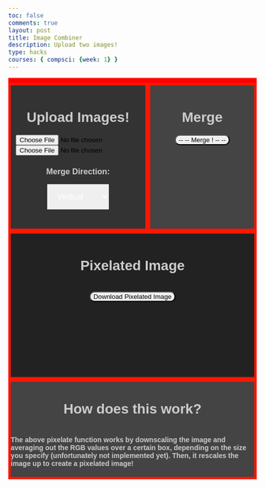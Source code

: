 ```yaml
---
toc: false
comments: true
layout: post
title: Image Combiner
description: Upload two images!
type: hacks
courses: { compsci: {week: 1} }
---
```


<head>
    <meta charset="UTF-8">
    <meta name="viewport" content="width=device-width, initial-scale=1.0">
    <style>
        /* Define styles for left and right halves */
        .container {
            display: flex;
            justify-content: space-between;
            align-items: center;
        }
        @keyframes rgbLightEffect {
            0% {
               border-color: red;
            }
            10% {
                border-color: yellow;
            }
            20% {
                border-color: lime;
            }
            30% {
                border-color: aqua;
            }
            40% {
                border-color: blue;
            }
            50% {
                border-color: fuchsia;
            }
            60% {
                border-color: blue;
            }
            70% {
                border-color: aqua;
            }
            80% {
                border-color: lime;
            }
            90% {
                border-color: yellow;
            }
            100% {
                border-color: red;
            }
        }
        .left-half, .right-half, .bottom-half{
            width: 500px;
            height: 300px;
            padding: 10px;
            box-sizing: border-box;
            color: black;
            border: 5.5px solid transparent;
            animation: rgbLightEffect 7.7s linear infinite;
        }
        .left-half {
            background-color: #333333;
            display: flex;
            flex-direction: column;
            align-items: center;
        }
        .right-half {
            background-color: #444444;
            text-align: center;
        }
        .bottom-half {
            background-color: #222222;
            text-align: center;
            align-items: center;
            width: 100%;
        }
        .p1 {
            font-family: 'Verdana', sans-serif;
            color: #CCCCCC;
            /* src: url('fonts/fontface.css'); */
        }
        /* @font-face {
        font-family: 'Roblox';
        src: url('Roblox-Font-Bold.ttf');
        } */
        .container2 {
            background-color: #444444;
            display: flex;
            flex-direction: column;
            align-items: center;
            font-family: 'Verdana', sans-serif;
            color: #CCCCCC;
            border: 5.5px solid transparent;
            animation: rgbLightEffect 7.7s linear infinite;
            overflow: break-word;
        }
        .container3 {
            background-color: #444444;
            display: flex;
            flex-direction: column;
            align-items: center;
            font-family: 'Verdana', sans-serif;
            border: 5.5px solid transparent;
            border-color: red;
        }
        .dropbtn {
            color: white;
            padding: 16px;
            font-size: 16px;
            border: none;
            cursor: pointer;
        }
        .dropdown {
            position: relative;
            display: inline-block;
        }
        .dropdown-content {
            display: none;
            position: absolute;
            min-width: 160px;
            overflow: auto;
            box-shadow: 0px 8px 16px 0px rgba(0,0,0,0.2);
            z-index: 1;
        }
        .dropdown-content option {
            color: black;
            padding: 12px 16px;
            text-decoration: none;
            display: block;
        }
        .button {
            border-radius: 10px;
        }
    </style>



</head>



<body>
    <div class="container3">
    </div>
    <div class="container">
        <div class="left-half">
            <h1 class="p1"><strong>Upload Images!</strong></h1>
            <input type="file" id="imageInput" accept="image/*">
            <input type="file" id="imageInput2" accept="image/*">
            <h3 class="p1">Merge Direction: </h3>
            <div class="dropdown">
            <select id="direction" class="dropbtn">
                <div class="dropdown-content">
                    <option value="Vertical">Vertical</option>
                    <option value="Horizontal">Horizontal</option>
                </div>
            </select>
            </div>
        </div>
        <div class="right-half">
            <h1 class="p1"><strong>Merge</strong></h1>
            <button id="manipulateButton" class="button">-- -- Merge ! -- --</button>
        </div>
    </div>
    <div class="container">
        <div class="bottom-half">
            <h1 class="p1"><strong>Pixelated Image</strong></h1>
            <img id="uploadedImage" src="" alt="Uploaded Image" style="max-width: 100%; display: none;">
            <br>
            <button id="downloadButton" class="button">Download Pixelated Image</button>
            <br>
        </div>
    </div>
    <div class="container2">
        <div>
            <h1 class="p1"><Strong>How does this work?</Strong></h1>
        </div>
        <div>
            <h4 class="p1">The above pixelate function works by downscaling the image and averaging out the RGB values over a certain box, depending on the size you specify (unfortunately not implemented yet). Then, it rescales the image up to create a pixelated image!</h4>
        </div>
    </div>


<script>
    uploadedImageName = "";
    const resultContainer = document.getElementById("result");
    const url = "http://localhost:8017/api/pixel-partner-api";
    // const url = "https://fte.stu.nighthawkcodingsociety.com/api/pixel-partner-api";
    const test_url = url + "/test";
    const pixelate_url = url + "/pixelate/";
    const combine_url = url + "/combine/";
    const options = {
        method: 'GET', // *GET, POST, PUT, DELETE, etc.
        mode: 'cors', // no-cors, *cors, same-origin
        cache: 'default', // *default, no-cache, reload, force-cache, only-if-cached
        credentials: 'omit', // include, *same-origin, omit
        headers: {
            'Content-Type': 'application/json',
            // 'Content-Type': 'application/x-www-form-urlencoded',
        },
    };
    const post_options = {
        method: 'POST', // *GET, POST, PUT, DELETE, etc.
        mode: 'cors', // no-cors, *cors, same-origin
        cache: 'default', // *default, no-cache, reload, force-cache, only-if-cached
        credentials: 'omit', // include, *same-origin, omit
        headers: {
            'Content-Type': 'application/json',
            // 'Content-Type': 'application/x-www-form-urlencoded',
        },
    };
    // fetch the API
    fetch(test_url, options)
    // response is a RESTful "promise" on any successful fetch
    .then(response => {
        // check for response errors
        if (response.status !== 200) {
            error('GET API response failure: ' + response.status);
            return;
        }
        // valid response will have JSON data
        response.json().then(data => {
            console.log(data);
        })
    })
    // catch fetch errors (ie Nginx ACCESS to server blocked)
    .catch(err => {
    error(err + " " + test_url);
    });
    function handleImageUpload() {
        const imageInput = document.getElementById('imageInput');
        const imageInput2 = document.getElementById('imageInput2');
        const uploadedImage = document.getElementById('uploadedImage');
        const direction = document.getElementById('direction').value;
        const leftHalf = document.getElementById('left-half'); //new code

        const file = imageInput.files[0];
        const file2 = imageInput2.files[0];
        if (file && file2) { // Check if both files are selected
            const reader = new FileReader();
            const reader2 = new FileReader();
            let image1Data = ""; // Base64 data for the first image
            let image2Data = ""; // Base64 data for the second image

            reader.readAsDataURL(file);
            reader2.readAsDataURL(file2);

            reader.onload = function (e) {
                image1Data = e.target.result.split(',')[1];
                const fileName = file.name;
                uploadedImageName = file.name;
                const fileExtension = fileName.split('.').pop();

                reader2.onload = function (f) {
                    image2Data = f.target.result.split(',')[1];

                    // Fetch the API with both image data
                    data = {"direction": direction, "base64image1": image1Data, "base64image2": image2Data}
                    console.log(data)
                    const imageOptions = {...post_options, method: 'POST', body: JSON.stringify(data)};
                    fetch(combine_url, imageOptions)
                        .then(response => {
                            // Check for response errors
                            if (response.status !== 200) {
                                error('GET API response failure: ' + response.status);
                                return;
                            }
                            // Valid response will have JSON data
                            response.json().then(data => {
                                console.log(data)
                                const pixelatedImage = new Image();
                                pixelatedImage.src = 'data:image/' + fileExtension + ';base64,' + data['base64image'];

                                // Set a max-height for the image to fit within the text box
                                pixelatedImage.style.maxHeight = '100%';

                                uploadedImage.src = pixelatedImage.src;
                                uploadedImage.style.display = 'block';

                                pixelatedImage.onload = function () {
                                    const parent = document.querySelector('.bottom-half');
                                    const ratio = parent.clientWidth / pixelatedImage.width;

                                    if (ratio < 1) {
                                        const maxHeight = ratio * pixelatedImage.height
                                        parent.style.height = (maxHeight + 175) + 'px';
                                    } else {
                                        parent.style.height = (pixelatedImage.height + 175) + 'px';
                                    }
                                }
                            })
                        })
                };
            };
        }
    }
    function handleDownloadClick() {
    const uploadedImage = document.getElementById('uploadedImage');
    const pixelatedImage = new Image();
    pixelatedImage.src = uploadedImage.src;

    const imageInput = document.getElementById('imageInput');
    const imageInput2 = document.getElementById('imageInput2');
    const file1 = imageInput.files[0];
    const file2 = imageInput2.files[0];

    if (file1 && file2) {
        const name1 = file1.name.split('.')[0];
        const name2 = file2.name.split('.')[0];
        const extension = file1.name.split('.')[1];
        const downloadName = name1 + '-' + name2 + '.' + extension;

        // Create an anchor element for downloading
        const downloadLink = document.createElement('a');
        downloadLink.href = pixelatedImage.src;
        downloadLink.download = downloadName;
        downloadLink.style.display = 'none';

        // Append the anchor element to the document and trigger a click event
        document.body.appendChild(downloadLink);
        downloadLink.click();

        // Remove the anchor element
        document.body.removeChild(downloadLink);
    }
}
    const downloadButton = document.getElementById('downloadButton');
    downloadButton.addEventListener('click', handleDownloadClick);
    const manipulateButton = document.getElementById('manipulateButton');
    manipulateButton.addEventListener('click', handleImageUpload);
</script>

</body>
<br><br>